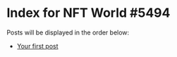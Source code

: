 # Index for NFT World #5494
Posts will be displayed in the order below:

- [Your first post](./001-first.md)

